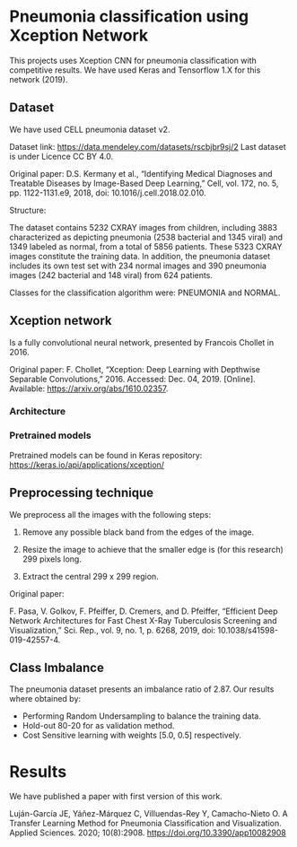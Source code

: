 # Pneumonia classification using Xception Network
This projects uses Xception CNN for pneumonia classification with competitive results. We have used Keras and Tensorflow 1.X for this network (2019). 

## Dataset
We have used CELL pneumonia dataset v2.

Dataset link: https://data.mendeley.com/datasets/rscbjbr9sj/2
Last dataset is under Licence CC BY 4.0.

Original paper:
D.S. Kermany et al., “Identifying Medical Diagnoses and Treatable Diseases by Image-Based Deep Learning,” Cell, vol. 172, no. 5, pp. 1122-1131.e9, 2018, doi: 10.1016/j.cell.2018.02.010.


Structure:

The dataset contains 5232 CXRAY images from children, including 3883 characterized as depicting pneumonia (2538 bacterial and 1345 viral) and 1349 labeled as normal, from a total of 5856 patients. These 5323 CXRAY images constitute the training data. In addition, the pneumonia dataset includes its own test set with 234 normal images and 390 pneumonia images (242 bacterial and 148 viral) from 624 patients.

Classes for the classification algorithm were: PNEUMONIA and NORMAL.
## Xception network

Is a fully convolutional neural network, presented by Francois Chollet in 2016.

Original paper:
F. Chollet, “Xception: Deep Learning with Depthwise Separable Convolutions,” 2016. Accessed: Dec. 04, 2019. [Online]. Available: https://arxiv.org/abs/1610.02357.

### Architecture

### Pretrained models
Pretrained models can be found in Keras repository: https://keras.io/api/applications/xception/

## Preprocessing technique

We preprocess all the images with the following steps:

1. Remove any possible black band from the edges of the image.

2. Resize the image to achieve that the smaller edge is (for this research) 299 pixels long.

3. Extract the central 299 x 299 region.

Original paper:

F. Pasa, V. Golkov, F. Pfeiffer, D. Cremers, and D. Pfeiffer, “Efficient Deep Network Architectures for Fast Chest X-Ray Tuberculosis Screening and Visualization,” Sci. Rep., vol. 9, no. 1, p. 6268, 2019, doi: 10.1038/s41598-019-42557-4.

## Class Imbalance
The pneumonia dataset presents an imbalance ratio of 2.87.
Our results where obtained by:
* Performing Random Undersampling to balance the training data. 
* Hold-out 80-20 for as validation method.
* Cost Sensitive learning with weights [5.0, 0.5] respectively.

# Results
We have published a paper with first version of this work.

Luján-García JE, Yáñez-Márquez C, Villuendas-Rey Y, Camacho-Nieto O. A Transfer Learning Method for Pneumonia Classification and Visualization. Applied Sciences. 2020; 10(8):2908. https://doi.org/10.3390/app10082908
